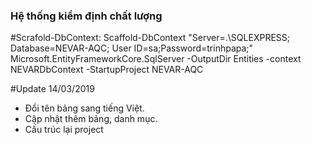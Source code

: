 ﻿### Hệ thống kiểm định chất lượng
#Scrafold-DbContext:
Scaffold-DbContext "Server=.\SQLEXPRESS; Database=NEVAR-AQC; User ID=sa;Password=trinhpapa;" Microsoft.EntityFrameworkCore.SqlServer -OutputDir Entities -context NEVARDbContext -StartupProject NEVAR-AQC

#Update 14/03/2019
- Đổi tên bảng sang tiếng Việt.
- Cập nhật thêm bảng, danh mục.
- Cấu trúc lại project

